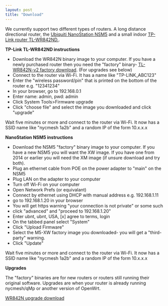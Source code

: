 ```yaml
---
layout: post
title: "Download"
---
```


We currently support two different types of routers. A long distance directional router, the [Ubiquiti NanoStation NSM5](http://www.amazon.com/s/url=search-alias%3Daps&field-keywords=Ubiquiti+NSM5) and a small indoor [TP-Link router TL-WR842ND.](http://www.amazon.com/s/url=search-alias%3Daps&field-keywords=WR842ND). 

**TP-Link TL-WR842ND instructions**

* Download the WR842N binary image to your computer. If you have a newly purchased router then you need the "factory" binary- [TL-WR842N-v2 factory download](TP-Link-TL-WR842N-v2-nycmesh-factory-20150612_1711.bin). (For upgrades see below)
* Connect to the router via Wi-Fi. It has a name like "TP-LINK_ABC123"
* Enter the "wireless password/pin" that is printed on the bottom of the router e.g. "12341234"
* In your browser, go to 192.168.0.1
* Enter name: admin, pwd: admin
* Click System Tools>Firmware upgrade
* Click "choose file" and select the image you downloaded and click "upgrade"

Wait five minutes or more and connect to the router via Wi-Fi. It now has a SSID name like "nycmesh 1a2b" and a random IP of the form 10.x.x.x

**NanoStation NSM5 instructions**

* Download the NSM5 "factory" binary image to your computer. If you have a new NSM5 you will want the XW image. If you have one from 2014 or earlier you will need the XM image (if unsure download and try both).
* Plug an ethernet cable from POE on the power adapter to "main" on the NSM5
* Plug LAN on the adapter to your computer
* Turn off Wi-Fi on your computer
* Open Network Prefs (or equivalant)
* Connect by ethernet using DHCP with manual address e.g. 192.168.1.11
* go to 192.168.1.20 in your browser
* You will get https warning "your connection is not private" or some such
* click "advanced" and "proceed to 192.168.1.20"
* Enter ubnt, ubnt, USA, [x] agree to terms, login
* On the tabbed panel select "System"
* Click "Upload Firmware" <choose file>
* Select the M5-XW factory image you downloaded- you will get a "third-party" warning.
* Click "Update"
	
Wait five minutes or more and connect to the router via Wi-Fi. It now has a SSID name like "nycmesh 1a2b" and a random IP of the form 10.x.x.x

**Upgrades**

The "factory" binaries are for new routers or routers still running their original software.
Upgrades are when your router is already running nycmesh/qMp or another version of OpenWrt.

[WR842N upgrade download](TP-Link-TL-WR842N-v2-nycmesh-sysupgrade-20150612_1711.bin)




 

